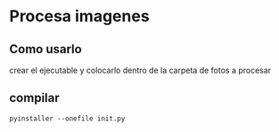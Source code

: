 # Procesa imagenes


## Como usarlo
crear el ejecutable y colocarlo dentro de la carpeta de fotos a procesar

## compilar
~~~
pyinstaller --onefile init.py
~~~
